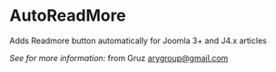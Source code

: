 # AutoReadMore

Adds Readmore button automatically for Joomla 3+ and J4.x articles

*See for more information:* from Gruz <arygroup@gmail.com>
